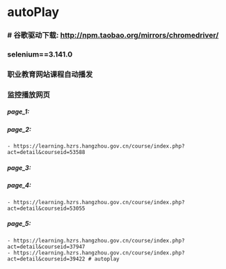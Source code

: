 # autoPlay

### # 谷歌驱动下载: http://npm.taobao.org/mirrors/chromedriver/
### selenium==3.141.0

### 职业教育网站课程自动播发

### 监控播放网页

##### page_1: 
##### page_2: 
    - https://learning.hzrs.hangzhou.gov.cn/course/index.php?act=detail&courseid=53588
##### page_3: 
##### page_4: 
    - https://learning.hzrs.hangzhou.gov.cn/course/index.php?act=detail&courseid=53055
##### page_5:
    - https://learning.hzrs.hangzhou.gov.cn/course/index.php?act=detail&courseid=37947
    - https://learning.hzrs.hangzhou.gov.cn/course/index.php?act=detail&courseid=39422 # autoplay
